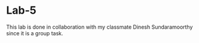 # Lab-5
This lab is done in collaboration with my classmate Dinesh Sundaramoorthy since it is a group task.
